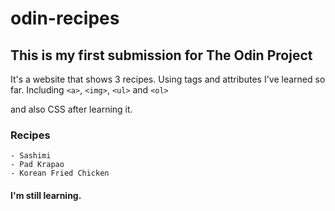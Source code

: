 # odin-recipes
## This is my first submission for The Odin Project
It's a website that shows 3 recipes. Using tags and attributes I've learned so far. Including `<a>`, `<img>`, `<ul>` and `<ol>`

and also CSS after learning it.
### Recipes
    - Sashimi
    - Pad Krapao
    - Korean Fried Chicken
#### I'm still learning.